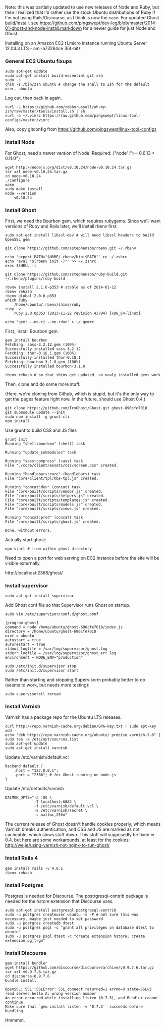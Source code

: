 Note: this was partially updated to use new releases of Node and Ruby, but then I realized that I'd rather use the stock Ubuntu distributions of Ruby if I'm not using Rails/Discourse, as I think is now the case. For updated Ghost build/install, see https://github.com/pingswept/dev-log/blob/master/2014-01-ghost-and-node-install.markdown for a newer guide for just Node and Ghost.

Installing on an Amazon EC2 t1.micro instance running Ubuntu Server 12.04.3 LTS - ami-a73264ce (64-bit)

### General EC2 Ubuntu fixups ###

    sudo apt-get update
    sudo apt-get install build-essential git zsh
    sudo -s
    chsh -s /bin/zsh ubuntu # change the shell to Zsh for the default user, ubuntu

Log out, then back in again.

    curl -L https://github.com/robbyrussell/oh-my-zsh/raw/master/tools/install.sh | sh
    curl -o ~/.vimrc https://raw.github.com/pingswept/linux-tool-configs/master/vimrc

Also, copy gitconfig from https://github.com/pingswept/linux-tool-configs

### Install Node ###

For Ghost, need a newer version of Node: Required: {"node":">= 0.6.13 < 0.11.0"}

    wget http://nodejs.org/dist/v0.10.24/node-v0.10.24.tar.gz
    tar xzf node-v0.10.24.tar.gz
    cd node-v0.10.24
    ./configure
    make
    sudo make install
    node --version
        v0.10.24

### Install Ghost ###

First, we need the Bourbon gem, which requires rubygems. Since we'll want versions of Ruby and Rails later, we'll install rbenv first.

    sudo apt-get install libssl-dev # will need libssl headers to build OpenSSL gem

    git clone https://github.com/sstephenson/rbenv.git ~/.rbenv
    
    echo 'export PATH="$HOME/.rbenv/bin:$PATH"' >> ~/.zshrc
    echo 'eval "$(rbenv init -)"' >> ~/.zshrc
    exec $SHELL -l
    
    git clone https://github.com/sstephenson/ruby-build.git ~/.rbenv/plugins/ruby-build
    
    rbenv install 2.1.0-p353 # stable as of 2014-01-22
    rbenv rehash
    rbenv global 2.0.0-p353
    which ruby
        /home/ubuntu/.rbenv/shims/ruby
    ruby -v
        ruby 2.0.0p353 (2013-11-22 revision 43784) [x86_64-linux]

    echo "gem: --no-ri --no-rdoc" > ~/.gemrc

First, install Bourbon gem.

    gem install bourbon
    Fetching: sass-3.2.12.gem (100%)
    Successfully installed sass-3.2.12
    Fetching: thor-0.18.1.gem (100%)
    Successfully installed thor-0.18.1
    Fetching: bourbon-3.1.8.gem (100%)
    Successfully installed bourbon-3.1.8
    
    rbenv rehash # so that shims get updated, so newly installed gems work

Then, clone and do some more stuff.

(Here, we're cloning from Github, which is stupid, but it's the only way to get the pages feature right now. In the future, should use Ghost 0.4.)

    git clone https://github.com/TryGhost/Ghost.git ghost-696cfe7018
    git submodule update --init
    sudo npm install -g grunt-cli
    npm install

Use grunt to build CSS and JS files

    grunt init
    Running "shell:bourbon" (shell) task
    
    Running "update_submodules" task
    
    Running "sass:compress" (sass) task
    File "./core/client/assets/css/screen.css" created.
    
    Running "handlebars:core" (handlebars) task
    File "core/client/tpl/hbs-tpl.js" created.
    
    Running "concat:dev" (concat) task
    File "core/built/scripts/vendor.js" created.
    File "core/built/scripts/helpers.js" created.
    File "core/built/scripts/templates.js" created.
    File "core/built/scripts/models.js" created.
    File "core/built/scripts/views.js" created.
    
    Running "concat:prod" (concat) task
    File "core/built/scripts/ghost.js" created.
    
    Done, without errors.

Actually start ghost:

    npm start # from within ghost directory

Need to open a port for web serving on EC2 instance before the site will be visible externally.

http://localhost:2368/ghost/

### Install supervisor ###

    sudo apt-get install supervisor

Add Ghost conf file so that Supervisor runs Ghost on startup.

    sudo vim /etc/supervisor/conf.d/ghost.conf

    [program:ghost]
    command = node /home/ubuntu/ghost-696cfe7018/index.js
    directory = /home/ubuntu/ghost-696cfe7018
    user = ubuntu
    autostart = true
    autorestart = true
    stdout_logfile = /var/log/supervisor/ghost.log
    stderr_logfile = /var/log/supervisor/ghost_err.log
    environment = NODE_ENV="production"

    sudo /etc/init.d/supervisor stop
    sudo /etc/init.d/supervisor start
    
Rather than starting and stopping Supervisorm probably better to do (seems to work, but needs more testing):

    sudo supervisorctl reread

### Install Varnish ###

Varnish has a package repo for the Ubuntu LTS releases.

    curl http://repo.varnish-cache.org/debian/GPG-key.txt | sudo apt-key add -
    echo "deb http://repo.varnish-cache.org/ubuntu/ precise varnish-3.0" | sudo tee -a /etc/apt/sources.list
    sudo apt-get update
    sudo apt-get install varnish

Update /etc/varnish/default.vcl

    backend default {
        .host = "127.0.0.1";
        .port = "2368"; # for Ghost running on node.js
    }

Update /etc/defaults/varnish

    DAEMON_OPTS="-a :80 \
                 -T localhost:6082 \
                 -f /etc/varnish/default.vcl \
                 -S /etc/varnish/secret \                                                                     
                 -s malloc,256m"

The current release of Ghost doesn't handle cookies properly, which means Varnish breaks authentication, and CSS and JS are marked as not cacheable, which slows stuff down. This stuff will supposedly be fixed in 0.4, but here are some workarounds, at least for the cookies: http://we.je/using-varnish-not-nginx-to-run-ghost/

### Install Rails 4 ###

    gem install rails -v 4.0.1
    rbenv rehash

### Install Postgres ###

Postgres is needed for Discourse. The postrgresql-contrib package is needed for the hstore extension that Discourse uses.

    sudo apt-get install postgresql postgresql-contrib
    sudo -u postgres createuser ubuntu -s -P # not sure this was necessary, maybe just needed to set password
    sudo -u postgres createdb dtest
    sudo -u postgres psql -c "grant all privileges on database dtest to ubuntu"
    sudo -u postgres psql dtest -c "create extension hstore; create extension pg_trgm"

### Install Discourse ###

    gem install bundler
    wget https://github.com/discourse/discourse/archive/v0.9.7.6.tar.gz
    tar xzf v0.9.7.6.tar.gz
    cd discourse-0.9.7.6
    bundle install
    
    OpenSSL::SSL::SSLError: SSL_connect returned=1 errno=0 state=SSLv3 read server hello A: wrong version number
    An error occurred while installing listen (0.7.3), and Bundler cannot continue.
    Make sure that `gem install listen -v '0.7.3'` succeeds before bundling.

Hmmmm.
